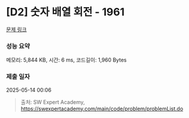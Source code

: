 # [D2] 숫자 배열 회전 - 1961 

[문제 링크](https://swexpertacademy.com/main/code/problem/problemDetail.do?contestProbId=AV5Pq-OKAVYDFAUq) 

### 성능 요약

메모리: 5,844 KB, 시간: 6 ms, 코드길이: 1,960 Bytes

### 제출 일자

2025-05-14 00:06



> 출처: SW Expert Academy, https://swexpertacademy.com/main/code/problem/problemList.do